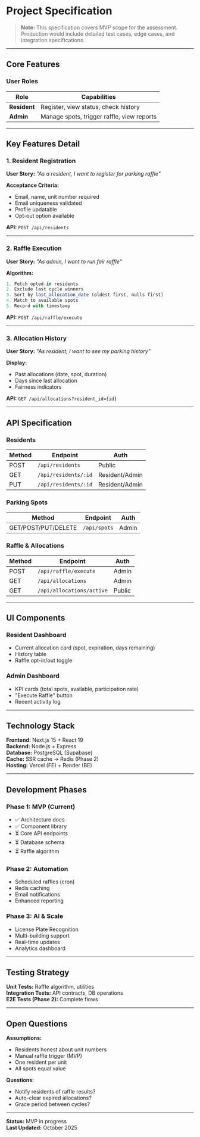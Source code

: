 # Project Specification

> **Note:** This specification covers MVP scope for the assessment. Production would include detailed test cases, edge cases, and integration specifications.

---

## Core Features

### User Roles

| Role | Capabilities |
|------|-------------|
| **Resident** | Register, view status, check history |
| **Admin** | Manage spots, trigger raffle, view reports |

---

## Key Features Detail

### 1. Resident Registration

**User Story:** _"As a resident, I want to register for parking raffle"_

**Acceptance Criteria:**
- Email, name, unit number required
- Email uniqueness validated
- Profile updatable
- Opt-out option available

**API:** `POST /api/residents`

---

### 2. Raffle Execution

**User Story:** _"As admin, I want to run fair raffle"_

**Algorithm:**
```javascript
1. Fetch opted-in residents
2. Exclude last cycle winners
3. Sort by last_allocation_date (oldest first, nulls first)
4. Match to available spots
5. Record with timestamp
```

**API:** `POST /api/raffle/execute`

---

### 3. Allocation History

**User Story:** _"As resident, I want to see my parking history"_

**Display:**
- Past allocations (date, spot, duration)
- Days since last allocation
- Fairness indicators

**API:** `GET /api/allocations?resident_id={id}`

---

## API Specification

### Residents
| Method | Endpoint | Auth |
|--------|----------|------|
| POST | `/api/residents` | Public |
| GET | `/api/residents/:id` | Resident/Admin |
| PUT | `/api/residents/:id` | Resident/Admin |

### Parking Spots
| Method | Endpoint | Auth |
|--------|----------|------|
| GET/POST/PUT/DELETE | `/api/spots` | Admin |

### Raffle & Allocations
| Method | Endpoint | Auth |
|--------|----------|------|
| POST | `/api/raffle/execute` | Admin |
| GET | `/api/allocations` | Admin |
| GET | `/api/allocations/active` | Public |

---

## UI Components

### Resident Dashboard
- Current allocation card (spot, expiration, days remaining)
- History table
- Raffle opt-in/out toggle

### Admin Dashboard
- KPI cards (total spots, available, participation rate)
- "Execute Raffle" button
- Recent activity log

---

## Technology Stack

**Frontend:** Next.js 15 + React 19  
**Backend:** Node.js + Express  
**Database:** PostgreSQL (Supabase)  
**Cache:** SSR cache → Redis (Phase 2)  
**Hosting:** Vercel (FE) + Render (BE)

---

## Development Phases

### Phase 1: MVP (Current)
- ✅ Architecture docs
- ✅ Component library
- ⏳ Core API endpoints
- ⏳ Database schema
- ⏳ Raffle algorithm

### Phase 2: Automation
- Scheduled raffles (cron)
- Redis caching
- Email notifications
- Enhanced reporting

### Phase 3: AI & Scale
- License Plate Recognition
- Multi-building support
- Real-time updates
- Analytics dashboard

---

## Testing Strategy

**Unit Tests:** Raffle algorithm, utilities  
**Integration Tests:** API contracts, DB operations  
**E2E Tests (Phase 2):** Complete flows

---

## Open Questions

**Assumptions:**
- Residents honest about unit numbers
- Manual raffle trigger (MVP)
- One resident per unit
- All spots equal value

**Questions:**
- Notify residents of raffle results?
- Auto-clear expired allocations?
- Grace period between cycles?

---

**Status:** MVP in progress  
**Last Updated:** October 2025
